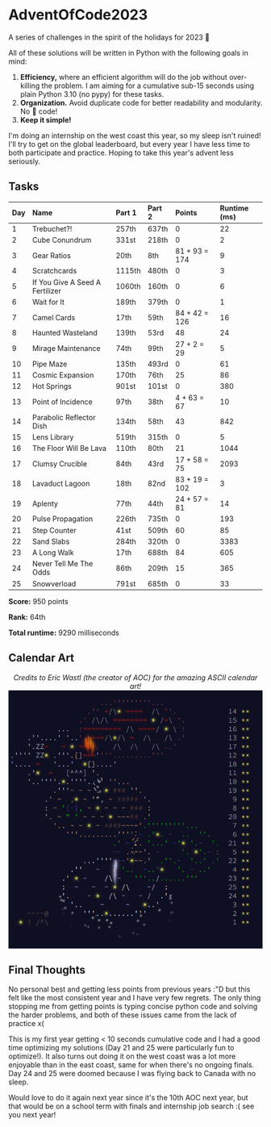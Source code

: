 # AdventOfCode2023
A series of challenges in the spirit of the holidays for 2023 🎄

All of these solutions will be written in Python with the following goals in mind:
1. __Efficiency,__ where an efficient algorithm will do the job without over-killing the problem. I am aiming for a cumulative sub-15 seconds using plain Python 3.10 (no pypy) for these tasks.
2. __Organization.__ Avoid duplicate code for better readability and modularity. No 🍝 code!
3. __Keep it simple!__

I'm doing an internship on the west coast this year, so my sleep isn't ruined! I'll try to get on the global leaderboard, but every year I have less time to both participate and practice. Hoping to take this year's advent less seriously. 

## Tasks

| Day | Name                               | Part 1 | Part 2 | Points        | Runtime (ms) |
| --- | :--------------------------------- |:------ |:------ | :------------ | :----------- |
| 1   | Trebuchet?!                        | 257th  | 637th  | 0             | 22           |
| 2   | Cube Conundrum                     | 331st  | 218th  | 0             | 2            |
| 3   | Gear Ratios                        | 20th   | 8th    | 81 + 93 = 174 | 9            |
| 4   | Scratchcards                       | 1115th | 480th  | 0             | 3            |
| 5   | If You Give A Seed A Fertilizer    | 1060th | 160th  | 0             | 6            |
| 6   | Wait for It                        | 189th  | 379th  | 0             | 1            |
| 7   | Camel Cards                        | 17th   | 59th   | 84 + 42 = 126 | 16           |
| 8   | Haunted Wasteland                  | 139th  | 53rd   | 48            | 24           |
| 9   | Mirage Maintenance                 | 74th   | 99th   | 27 + 2 = 29   | 5            |
| 10  | Pipe Maze                          | 135th  | 493rd  | 0             | 61           |
| 11  | Cosmic Expansion                   | 170th  | 76th   | 25            | 86           |
| 12  | Hot Springs                        | 901st  | 101st  | 0             | 380          |
| 13  | Point of Incidence                 | 97th   | 38th   | 4 + 63 = 67   | 10           |
| 14  | Parabolic Reflector Dish           | 134th  | 58th   | 43            | 842          |
| 15  | Lens Library                       | 519th  | 315th  | 0             | 5            |
| 16  | The Floor Will Be Lava             | 110th  | 80th   | 21            | 1044         |
| 17  | Clumsy Crucible                    | 84th   | 43rd   | 17 + 58 = 75  | 2093         |
| 18  | Lavaduct Lagoon                    | 18th   | 82nd   | 83 + 19 = 102 | 3            |
| 19  | Aplenty                            | 77th   | 44th   | 24 + 57 = 81  | 14           |
| 20  | Pulse Propagation                  | 226th  | 735th  | 0             | 193          |
| 21  | Step Counter                       | 41st   | 509th  | 60            | 85           |
| 22  | Sand Slabs                         | 284th  | 320th  | 0             | 3383         |
| 23  | A Long Walk                        | 17th   | 688th  | 84            | 605          |
| 24  | Never Tell Me The Odds             | 86th   | 209th  | 15            | 365          |
| 25  | Snowverload                        | 791st  | 685th  | 0             | 33           |

__Score:__ 950 points

__Rank:__ 64th

__Total runtime:__ 9290 milliseconds

## Calendar Art

<p align="center" width="100%">
  <i>Credits to Eric Wastl (the creator of AOC) for the amazing ASCII calendar art!</i> <br>
  <img align="center" src="art.png"> 
</p>

## Final Thoughts 

No personal best and getting less points from previous years :"D but this felt like the most consistent year and I have very few regrets. The only thing stopping me from getting points is typing concise python code and solving the harder problems, and both of these issues came from the lack of practice x(

This is my first year getting < 10 seconds cumulative code and I had a good time optimizing my solutions (Day 21 and 25 were particularly fun to optimize!). It also turns out doing it on the west coast was a lot more enjoyable than in the east coast, same for when there's no ongoing finals. Day 24 and 25 were doomed because I was flying back to Canada with no sleep.

Would love to do it again next year since it's the 10th AOC next year, but that would be on a school term with finals and internship job search :( see you next year!
